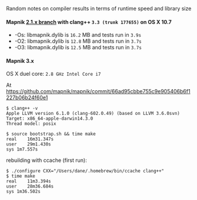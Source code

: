 Random notes on compiler results in terms of runtime speed and library size

#### Mapnik [2.1.x branch](https://github.com/mapnik/mapnik/commit/c6fd387469633ee7055aee606abb6f5d3d936a29) with clang++ `3.3 (trunk 177655)` on OS X 10.7
- -Os: libmapnik.dylib is `16.2` MB and tests run in `3.9s`
- -O2: libmapnik.dylib is `12.8` MB and tests run in `3.7s`
- -O3: libmapnik.dylib is `12.5` MB and tests run in `3.7s`

#### Mapnik 3.x

OS X duel core: `2.8 GHz Intel Core i7`

At https://github.com/mapnik/mapnik/commit/66ad95cbbe755c9e905406b6f1227b06b24f60e1

```
$ clang++ -v
Apple LLVM version 6.1.0 (clang-602.0.49) (based on LLVM 3.6.0svn)
Target: x86_64-apple-darwin14.3.0
Thread model: posix
```

```
$ source bootstrap.sh && time make
real	16m31.347s
user	29m1.430s
sys	1m7.557s
```

rebuilding with ccache (first run):

```
$ ./configure CXX="/Users/dane/.homebrew/bin/ccache clang++"
$ time make
real	11m3.394s
user	28m36.684s
sys	1m36.502s
```